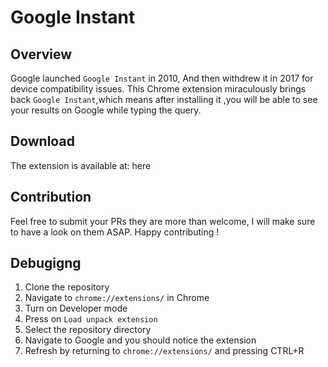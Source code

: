 # Google Instant
## Overview
Google launched `Google Instant` in 2010, And then withdrew it in 2017 for device compatibility issues.
This Chrome extension miraculously brings back `Google Instant`,which means after installing it ,you will be able to see your results on Google while typing the query.

## Download
The extension is available at: here

## Contribution
Feel free to submit your PRs they are more than welcome, I will make sure to have a look on them ASAP.
Happy contributing !

## Debugigng
1. Clone the repository
2. Navigate to `chrome://extensions/` in Chrome
3. Turn on Developer mode
4. Press on `Load unpack extension`
5. Select the repository directory 
6. Navigate to Google and you should notice the extension
7. Refresh by returning to `chrome://extensions/` and pressing CTRL+R
